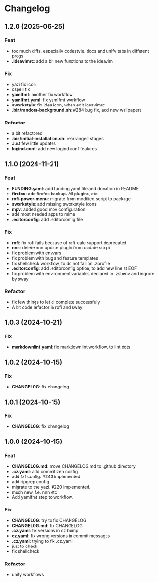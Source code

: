 # Changelog
<!-- markdownlint-disable MD024 -->
<!-- cSpell:disable -->
## 1.2.0 (2025-06-25)

### Feat

- too much diffs, especially codestyle, docs and unify tabs in different progs
- **.ideavimrc**: add a bit new functions to the ideavim

### Fix

- yazi fix icon
- cspell fix
- **yamlfmt**: another fix workflow
- **yamlfmt.yaml**: fix yamlfmt workflow
- **sworkstyle**: fix idea icon, when edit ideavimrc
- **.bin/random-background.sh**: #284 bug fix, add new wallpapers

### Refactor

- a bit refactored
- **.bin/initial-installation.sh**: rearranged stages
- Just few little updates
- **logind.conf**: add new logind.conf features

## 1.1.0 (2024-11-21)

### Feat

- **FUNDING.yaml**: add funding yaml file and donation in README
- **firefox**: add firefox backup. All plugins, etc
- **rofi-power-menu**: migrate from modified script to package
- **sworkstyle**: add missing sworkstyle icons
- **mpv**: added good mpv configuration
- add most needed apps to mime
- **.editorconfig**: add .editorconfig file

### Fix

- **rofi**: fix rofi fails because of rofi-calc support deprecated
- **nnn**: delete nnn update plugin from update script
- fix problem with envvars
- fix problem with bug and feature templates
- fix shellcheck workflow, to do not fail on .zprofile
- **.editorconfig**: add .editorconfig option, to add new line at EOF
- fix problem with environment variables declared in .zshenv and ingrore by sway

### Refactor

- fix few things to let ci complete successfuly
- A bit code refactor in rofi and sway

## 1.0.3 (2024-10-21)

### Fix

- **markdownlint.yaml**: fix markdownlint workflow, to lint dots

## 1.0.2 (2024-10-15)

### Fix

- **CHANGELOG**: fix changelog

## 1.0.1 (2024-10-15)

### Fix

- **CHANGELOG**: fix changelog

## 1.0.0 (2024-10-15)

### Feat

- **CHANGELOG.md**: move CHANGELOG.md to .github directory
- **.cz.yaml**: add commitizen config
- add fzf config. #243 implemented
- add ripgrep config
- migrate to the yazi. #220 implemented.
- much new, f.e. nnn etc
- Add yamlfmt step to workflow.

### Fix

- **CHANGELOG**: try to fix CHANGELOG
- **CHANGELOG.md**: fix CHANGELOG
- **.cz.yaml**: fix versions in cz bump
- **cz.yaml**: fix wrong versions in commit messages
- **.cz.yaml**: trying to fix .cz.yaml
- just to check
- fix shellcheck

### Refactor

- unify workflows
